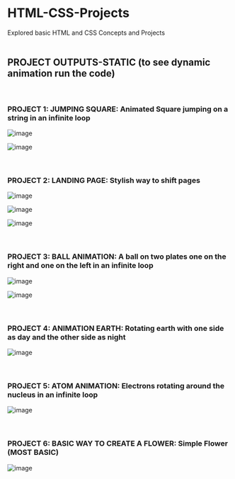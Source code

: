 # HTML-CSS-Projects
Explored basic HTML and CSS Concepts and Projects <br />
<br />
 ## PROJECT OUTPUTS-STATIC (to see dynamic animation run the code) <br />
 <br />

### PROJECT 1:  JUMPING SQUARE: Animated Square jumping on a string in an infinite loop 

![image](https://github.com/anupriyaC2957/HTML-CSS-Projects/assets/106677023/0ba85723-5a5e-4805-9940-250ca91ddb8d)

![image](https://github.com/anupriyaC2957/HTML-CSS-Projects/assets/106677023/a3f0032b-7b51-4f44-bb29-52f6eacd15ea) <br />
<br />
<br />

### PROJECT 2:  LANDING PAGE: Stylish way to shift pages

![image](https://github.com/anupriyaC2957/HTML-CSS-Projects/assets/106677023/71f19d00-b538-45f6-a573-56303bd4343d)

![image](https://github.com/anupriyaC2957/HTML-CSS-Projects/assets/106677023/fa961d9e-24fe-4fb1-8375-1b166a3a16ce)

![image](https://github.com/anupriyaC2957/HTML-CSS-Projects/assets/106677023/42a2cb59-1eec-49f0-8907-8cfd70fde0d5) <br />
<br />
<br />

### PROJECT 3:  BALL ANIMATION: A ball on two plates one on the right and one on the left in an infinite loop 

![image](https://github.com/anupriyaC2957/HTML-CSS-Projects/assets/106677023/c6e3820c-3ce6-4385-bfda-fcb18ced5a3d)

![image](https://github.com/anupriyaC2957/HTML-CSS-Projects/assets/106677023/82b730d0-446c-4052-a573-1af69ae6d330) <br />
<br />
<br />

### PROJECT 4:  ANIMATION EARTH: Rotating earth with one side as day and the other side as night

![image](https://github.com/anupriyaC2957/HTML-CSS-Projects/assets/106677023/c4dd6797-28d1-4a06-bb49-347ba7cd7977) <br />
<br />
<br />

### PROJECT 5:  ATOM ANIMATION: Electrons rotating around the nucleus in an infinite loop

![image](https://github.com/anupriyaC2957/HTML-CSS-Projects/assets/106677023/9abd1fc0-35f3-463d-ad95-1e27d1de079a) <br />
<br />
<br />

### PROJECT 6:  BASIC WAY TO CREATE A FLOWER: Simple Flower (MOST BASIC)

![image](https://github.com/anupriyaC2957/HTML-CSS-Projects/assets/106677023/cf43b3c4-834d-418a-b281-adc0a2730e03) <br />
<br />
<br />



